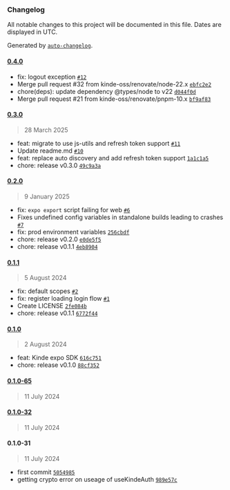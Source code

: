 ### Changelog

All notable changes to this project will be documented in this file. Dates are displayed in UTC.

Generated by [`auto-changelog`](https://github.com/CookPete/auto-changelog).

#### [0.4.0](https://github.com/kinde-oss/expo/compare/0.3.0...0.4.0)

- fix: logout exception [`#12`](https://github.com/kinde-oss/expo/pull/12)
- Merge pull request #32 from kinde-oss/renovate/node-22.x [`ebfc2e2`](https://github.com/kinde-oss/expo/commit/ebfc2e282218faae785b88bef30f371b872b2cb1)
- chore(deps): update dependency @types/node to v22 [`d044f0d`](https://github.com/kinde-oss/expo/commit/d044f0d069a914099aea5ed7826d128534eecfeb)
- Merge pull request #21 from kinde-oss/renovate/pnpm-10.x [`bf9af83`](https://github.com/kinde-oss/expo/commit/bf9af83769296856041e5408a25fdd9625b90a3d)

#### [0.3.0](https://github.com/kinde-oss/expo/compare/0.2.0...0.3.0)

> 28 March 2025

- feat: migrate to use js-utils and refresh token support [`#11`](https://github.com/kinde-oss/expo/pull/11)
- Update readme.md [`#10`](https://github.com/kinde-oss/expo/pull/10)
- feat: replace auto discovery and add refresh token support [`1a1c1a5`](https://github.com/kinde-oss/expo/commit/1a1c1a535019e7200cc871ced11a58fd20b13c37)
- chore: release v0.3.0 [`49c9a3a`](https://github.com/kinde-oss/expo/commit/49c9a3a029670ea22959a1dbeb1a00093c9c91ce)

#### [0.2.0](https://github.com/kinde-oss/expo/compare/0.1.1...0.2.0)

> 9 January 2025

- fix: `expo export` script failing for web [`#6`](https://github.com/kinde-oss/expo/pull/6)
- Fixes undefined config variables in standalone builds leading to crashes [`#7`](https://github.com/kinde-oss/expo/pull/7)
- fix: prod environment variables [`256cbdf`](https://github.com/kinde-oss/expo/commit/256cbdfb93a57614c17a1f86260837fe47cf89c8)
- chore: release v0.2.0 [`e0de5f5`](https://github.com/kinde-oss/expo/commit/e0de5f5724c9f1a58a3cf32333816f511cafbbab)
- chore: release v0.1.1 [`4eb8904`](https://github.com/kinde-oss/expo/commit/4eb8904eecf9342d7ebeec4504c2fed55eb4be6d)

#### [0.1.1](https://github.com/kinde-oss/expo/compare/0.1.0...0.1.1)

> 5 August 2024

- fix: default scopes [`#2`](https://github.com/kinde-oss/expo/pull/2)
- fix: register loading login flow [`#1`](https://github.com/kinde-oss/expo/pull/1)
- Create LICENSE [`2fe084b`](https://github.com/kinde-oss/expo/commit/2fe084b5faa46e7d9927bec8c70fe7dfbedc73f4)
- chore: release v0.1.1 [`6772f44`](https://github.com/kinde-oss/expo/commit/6772f442061fbd2ca0b97715d3f59a96479424f8)

#### [0.1.0](https://github.com/kinde-oss/expo/compare/0.1.0-65...0.1.0)

> 2 August 2024

- feat: Kinde expo SDK [`616c751`](https://github.com/kinde-oss/expo/commit/616c751ee58a5cac10dbfd3195257733657a69b0)
- chore: release v0.1.0 [`88cf352`](https://github.com/kinde-oss/expo/commit/88cf3522e82125ed8f3b9ff4a50065094e2584ec)

#### [0.1.0-65](https://github.com/kinde-oss/expo/compare/0.1.0-32...0.1.0-65)

> 11 July 2024

#### [0.1.0-32](https://github.com/kinde-oss/expo/compare/0.1.0-31...0.1.0-32)

> 11 July 2024

#### 0.1.0-31

> 11 July 2024

- first commit [`5054985`](https://github.com/kinde-oss/expo/commit/5054985ffcde81e7ee568c612b072e9c3425c8c1)
- getting crypto error on useage of useKindeAuth [`989e57c`](https://github.com/kinde-oss/expo/commit/989e57cd2dfc903d15a30f7937380f2d91041a96)
